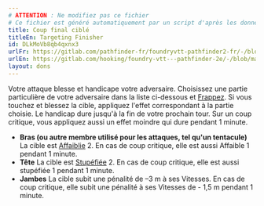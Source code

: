 ```yaml
---
# ATTENTION : Ne modifiez pas ce fichier
# Ce fichier est généré automatiquement par un script d'après les données du module Foundry VTT officiel et de sa traduction
title: Coup final ciblé
titleEn: Targeting Finisher
id: DLkMoVb8qb4qxnx3
urlFr: https://gitlab.com/pathfinder-fr/foundryvtt-pathfinder2-fr/-/blob/master/data/feats/DLkMoVb8qb4qxnx3.htm
urlEn: https://gitlab.com/hooking/foundry-vtt---pathfinder-2e/-/blob/master/packs/data/feats.db/targeting-finisher.json
layout: dons
---
```

Votre attaque blesse et handicape votre adversaire. Choisissez une partie particulière de votre adversaire dans la liste ci-dessous et [Frappez](../actions/frapper.html). Si vous touchez et blessez la cible, appliquez l'effet correspondant à la partie choisie. Le handicap dure jusqu'à la fin de votre prochain tour. Sur un coup critique, vous appliquez aussi un effet moindre qui dure pendant 1 minute.

- **Bras (ou autre membre utilisé pour les attaques, tel qu'un tentacule)** La cible est [Affaiblie](../conditions/affaibli.html) 2. En cas de coup critique, elle est aussi Affaible 1 pendant 1 minute.
- **Tête** La cible est [Stupéfiée](../conditions/stupéfié.html) 2. En cas de coup critique, elle est aussi stupéfiée 1 pendant 1 minute.
- **Jambes** La cible subit une pénalité de –3 m à ses Vitesses. En cas de coup critique, elle subit une pénalité à ses Vitesses de - 1,5 m pendant 1 minute.
